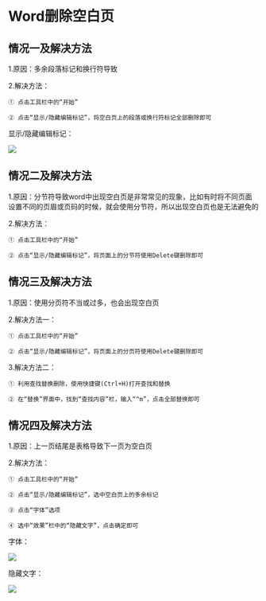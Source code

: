 # Word删除空白页 #

## 情况一及解决方法 ##

1.原因：多余段落标记和换行符导致

2.解决方法：

    ① 点击工具栏中的“开始”

    ② 点击“显示/隐藏编辑标记”，将空白页上的段落或换行符标记全部删除即可

显示/隐藏编辑标记：

![](https://i.imgur.com/Vy2Fvx7.jpg)

## 情况二及解决方法 ##

1.原因：分节符导致word中出现空白页是非常常见的现象，比如有时将不同页面设置不同的页眉或页码的时候，就会使用分节符，所以出现空白页也是无法避免的

2.解决方法：

    ① 点击工具栏中的“开始”

    ② 点击“显示/隐藏编辑标记”，将页面上的分节符使用Delete键删除即可

## 情况三及解决方法 ##

1.原因：使用分页符不当或过多，也会出现空白页

2.解决方法一：

    ① 点击工具栏中的“开始”

    ② 点击“显示/隐藏编辑标记”，将页面上的分页符使用Delete键删除即可

3.解决方法二：

    ① 利用查找替换删除，使用快捷键(Ctrl+H)打开查找和替换

    ② 在“替换”界面中，找到“查找内容”栏，输入“^m”，点击全部替换即可

## 情况四及解决方法 ##

1.原因：上一页结尾是表格导致下一页为空白页

2.解决方法：

    ① 点击工具栏中的“开始”

    ② 点击“显示/隐藏编辑标记”，选中空白页上的多余标记

    ③ 点击“字体”选项

    ④ 选中“效果”栏中的“隐藏文字”，点击确定即可

字体：

![](https://i.imgur.com/HnRM5LE.jpg)

隐藏文字：

![](https://i.imgur.com/Xe21gfg.jpg)















